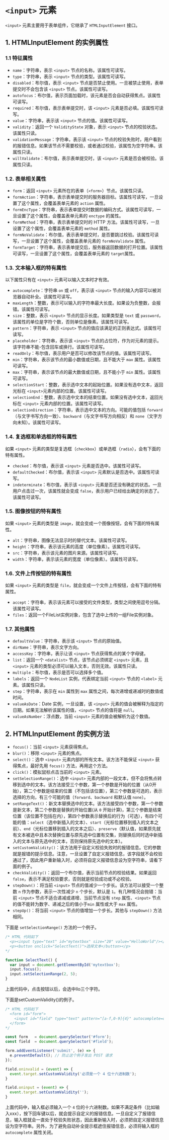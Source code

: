 # `<input>` 元素

`<input>` 元素主要用于表单组件，它继承了 `HTMLInputElement` 接口。

## 1. HTMLInputElement 的实例属性

### 1.1 特征属性

- `name`：字符串，表示 `<input>` 节点的名称。该属性可读写。
- `type`：字符串，表示 `<input>` 节点的类型。该属性可读写。
- `disabled`：布尔值，表示 `<input>` 节点是否禁止使用。一旦被禁止使用，表单提交时不会包含该 `<input>` 节点。该属性可读写。
- `autofocus`：布尔值，表示页面加载时，该元素是否会自动获得焦点。该属性可读写。
- `required`：布尔值，表示表单提交时，该 `<input>` 元素是否必填。该属性可读写。
- `value`：字符串，表示该 `<input>` 节点的值。该属性可读写。
- `validity`：返回一个 `ValidityState` 对象，表示 `<input>` 节点的校验状态。该属性只读。
- `validationMessage`：字符串，表示该 `<input>` 节点的校验失败时，用户看到的报错信息。如果该节点不需要校验，或者通过校验，该属性为空字符串。该属性只读。
- `willValidate`：布尔值，表示表单提交时，该 `<input>` 元素是否会被校验。该属性只读。

### 1.2. 表单相关属性

- `form`：返回 `<input>` 元素所在的表单（`<form>`）节点。该属性只读。
- `formAction`：字符串，表示表单提交时的服务器目标。该属性可读写，一旦设置了这个属性，会覆盖表单元素的 `action` 属性。
- `formEncType`：字符串，表示表单提交时数据的编码方式。该属性可读写，一旦设置了这个属性，会覆盖表单元素的 `enctype` 的属性。
- `formMethod`：字符串，表示表单提交时的 HTTP 方法。该属性可读写，一旦设置了这个属性，会覆盖表单元素的 `method` 属性。
- `formNoValidate`：布尔值，表示表单提交时，是否要跳过校验。该属性可读写，一旦设置了这个属性，会覆盖表单元素的 `formNoValidate` 属性。
- `formTarget`：字符串，表示表单提交后，服务器返回数据的打开位置。该属性可读写，一旦设置了这个属性，会覆盖表单元素的 `target`属性。


### 1.3. 文本输入框的特有属性

以下属性只有在 `<input>` 元素可以输入文本时才有效。

- `autocomplete`：字符串 `on` 或 `off`，表示该 `<input>` 节点的输入内容可以被浏览器自动补全。该属性可读写。
- `maxLength`：整数，表示可以输入的字符串最大长度。如果设为负整数，会报错。该属性可读写。
- `size`：整数，表示 `<input>` 节点的显示长度。如果类型是 `text` 或 `password`，该属性的单位是字符个数，否则单位是像素。该属性可读写。
- `pattern`：字符串，表示 `<input>` 节点的值应该满足的正则表达式。该属性可读写。
- `placeholder`：字符串，表示该 `<input>` 节点的占位符，作为对元素的提示。该字符串不能-包含回车或换行。该属性可读写。
- `readOnly`：布尔值，表示用户是否可以修改该节点的值。该属性可读写。
- `min`：字符串，表示该节点的最小数值或日期，且不能大于 `max` 属性。该属性可读写。
- `max`：字符串，表示该节点的最大数值或日期，且不能小于 `min` 属性。该属性可读写。
- `selectionStart`：整数，表示选中文本的起始位置。如果没有选中文本，返回光标在 `<input>`元素内部的位置。该属性可读写。
- `selectionEnd`：整数，表示选中文本的结束位置。如果没有选中文本，返回光标在 `<input>` 元素内部的位置。该属性可读写。
- `selectionDirection`：字符串，表示选中文本的方向。可能的值包括 `forward`（与文字书写方向一致）、`backward`（与文字书写方向相反）和 `none`（文字方向未知）。该属性可读写。

### 1.4. 复选框和单选框的特有属性

如果 `<input>` 元素的类型是复选框（`checkbox`）或单选框（`radio`），会有下面的特有属性。

- `checked`：布尔值，表示该 `<input>` 元素是否选中。该属性可读写。
- `defaultChecked`：布尔值，表示该 `<input>` 元素默认是否选中。该属性可读写。
- `indeterminate`：布尔值，表示该 `<input>` 元素是否还没有确定的状态。一旦用户点击过一次，该属性就会变成 `false`，表示用户已经给出确定的状态了。该属性可读写。

### 1.5. 图像按钮的特有属性

如果 `<input>` 元素的类型是 `image`，就会变成一个图像按钮，会有下面的特有属性。

- `alt`：字符串，图像无法显示时的替代文本。该属性可读写。
- `height`：字符串，表示该元素的高度（单位像素）。该属性可读写。
- `src`：字符串，表示该元素的图片来源。该属性可读写。
- `width`：字符串，表示该元素的宽度（单位像素）。该属性可读写。

### 1.6. 文件上传按钮的特有属性

如果 `<input>` 元素的类型是 `file`，就会变成一个文件上传按钮，会有下面的特有属性。

- `accept`：字符串，表示该元素可以接受的文件类型，类型之间使用逗号分隔。该属性可读写。
- `files`：返回一个FileList实例对象，包含了选中上传的一组File实例对象。

### 1.7. 其他属性

- `defaultValue`：字符串，表示该 `<input>` 节点的原始值。
- `dirName`：字符串，表示文字方向。
- `accessKey`：字符串，表示让该 `<input>` 节点获得焦点的某个字母键。
- `list`：返回一个 `<datalist>` 节点，该节点必须绑定 `<input>` 元素，且 `<input>` 元素的类型必须可以输入文本，否则无效。该属性只读。
- `multiple`：布尔值，表示是否可以选择多个值。
- `labels`：返回一个 `NodeList` 实例，代表绑定当前 `<input>` 节点的 `<label>` 元素。该属性只读。
- `step`：字符串，表示在 `min` 属性到 `max` 属性之间，每次递增或递减时的数值或时间。
- `valueAsDate`：Date 实例，一旦设置，该 `<input>` 元素的值会被解释为指定的日期。如果无法解析该属性的值，`<input>` 节点的值将是 `null`。
- `valueAsNumber`：浮点数，当前 `<input>` 元素的值会被解析为这个数值。

## 2. HTMLInputElement 的实例方法

- `focus()`：当前 `<input>` 元素获得焦点。
- `blur()`：移除 `<input>` 元素的焦点。
- `select()`：选中 `<input>` 元素内部的所有文本。该方法不能保证 `<input>` 获得焦点，最好先用 `focus()` 方法，再用这个方法。
- `click()`：模拟鼠标点击当前的 `<input>` 元素。
- `setSelectionRange()`：选中 `<input>` 元素内部的一段文本，但不会将焦点转移到选中的文本。该方法接受三个参数，第一个参数是开始的位置（从0开始），第二个参数是结束的位置（不包括该位置），第三个参数是可选的，表示选择的方向，有三个可能的值（`forward`、`backward` 和默认值 `none`）。
- `setRangeText()`：新文本替换选中的文本。该方法接受四个参数，第一个参数是新文本，第二个参数是替换的开始位置(从 `0` 开始计算)，第三个参数是结束位置（该位置不包括在内），第四个参数表示替换后的行为（可选），有四个可能的值：`select`（选中新插入的文本）、`start`（光标位置移到插入的文本之前）、`end`（光标位置移到插入的文本之后）、`preserve`（默认值，如果原先就有文本被选中且本次替换位置与原先选中位置有交集，则替换后同时选中新插入的文本与原先选中的文本，否则保持原先选中的文本）。
- `setCustomValidity()`：该方法用于自定义校验失败时的报错信息。它的参数就是报错的提示信息。注意，一旦设置了自定义报错信息，该字段就不会校验通过了，因此用户重新输入时，必须将自定义报错信息设为空字符串，请看下面的例子。
- `checkValidity()`：返回一个布尔值，表示当前节点的校验结果。如果返回 `false`，表示不满足校验要求，否则就是校验成功或不必校验。
- `stepDown()`：将当前 `<input>` 节点的值减少一个步长。该方法可以接受一个整数 `n` 作为参数，表示一次性减少 `n` 个步长，默认是 `1`。有几种情况会抛错：当前 `<input>` 节点不适合递减或递增、当前节点没有 `step` 属性、`<input>` 节点的值不能转为数字、递减之后的值小于`min` 属性或大于 `max` 属性。
- `stepUp()`：将当前 `<input>` 节点的值增加一个步长。其他与 `stepDown()` 方法相同。

下面是 `setSelectionRange()` 方法的一个例子。

```javascript
/* HTML 代码如下
  <p><input type="text" id="mytextbox" size="20" value="HelloWorld"/></p>
  <p><button onclick="SelectText()">选择文本</button></p>
*/

function SelectText() {
  var input = document.getElementById('mytextbox');
  input.focus();
  input.setSelectionRange(2, 5);
}
```

上面代码中，点击按钮以后，会选中llo三个字符。

下面是setCustomValidity()的例子。

```javascript
/* HTML 代码如下
  <form id="form">
    <input id="field" type="text" pattern="[a-f,0-9]{4}" autocomplete=off>
  </form>
*/

const form   = document.querySelector('#form');
const field  = document.querySelector('#field');

form.addEventListener('submit', (e) => {
  e.preventDefault(); // 防止这个例子发出 POST 请求
});

field.oninvalid = (event) => {
  event.target.setCustomValidity('必须是一个 4 位十六进制数');
}

field.oninput = (event) => {
  event.target.setCustomValidity('');
}
```

上面代码中，输入框必须输入一个 `4` 位的十六进制数。如果不满足条件（比如输入xxx），按下回车键以后，就会提示自定义的报错信息。一旦自定义了报错信息，输入框就会一直处于校验失败状态，因此重新输入时，必须把自定义报错信息设为空字符串。另外，为了避免自动补全提示框遮住报错信息，必须将输入框的 `autocomplete` 属性关闭。
